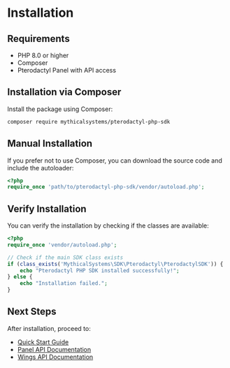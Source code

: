 # Installation

## Requirements

- PHP 8.0 or higher
- Composer
- Pterodactyl Panel with API access

## Installation via Composer

Install the package using Composer:

```bash
composer require mythicalsystems/pterodactyl-php-sdk
```

## Manual Installation

If you prefer not to use Composer, you can download the source code and include the autoloader:

```php
<?php
require_once 'path/to/pterodactyl-php-sdk/vendor/autoload.php';
```

## Verify Installation

You can verify the installation by checking if the classes are available:

```php
<?php
require_once 'vendor/autoload.php';

// Check if the main SDK class exists
if (class_exists('MythicalSystems\SDK\Pterodactyl\PterodactylSDK')) {
    echo "Pterodactyl PHP SDK installed successfully!";
} else {
    echo "Installation failed.";
}
```

## Next Steps

After installation, proceed to:
- [Quick Start Guide](quick-start.md)
- [Panel API Documentation](panel/README.md)
- [Wings API Documentation](wings/README.md)
